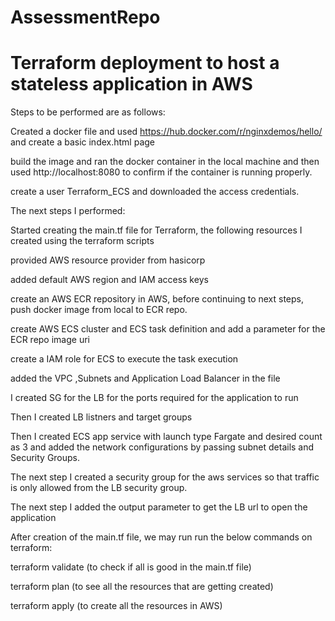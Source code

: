 # AssessmentRepo


# Terraform deployment to host a stateless application in AWS


Steps to be performed are as follows:

Created a docker file and used https://hub.docker.com/r/nginxdemos/hello/ and create a basic index.html page

build the image and ran the docker container in the local machine and then used http://localhost:8080 to confirm if the container is running properly.


create a user Terraform_ECS and downloaded the access credentials.


The next steps I performed:

Started creating the main.tf file for Terraform, the following resources I created using the terraform scripts

 provided AWS resource provider from hasicorp

 added default AWS region and IAM access keys 

create an AWS ECR repository in AWS, before continuing to next steps, push docker image from local to ECR repo.


create AWS ECS cluster and ECS task definition and add a parameter for the ECR repo image uri

create a IAM role for ECS to execute the task execution

added the VPC ,Subnets and Application Load Balancer in the file


I created SG for the LB for the ports required for the application to run 


Then I created LB listners and target groups

Then I created ECS app service with launch type Fargate and desired count as 3 and added the network configurations by passing subnet details and Security Groups.

The next step I created a security group for the aws services so that traffic is only allowed from the LB security group.

The next step I added the output parameter to get the LB url to open the application


After creation of the main.tf file, we may run run the below commands on terraform:

terraform validate (to check if all is good in the main.tf file)

terraform plan (to see all the resources that are getting created)

terraform apply (to create all the resources in AWS)




